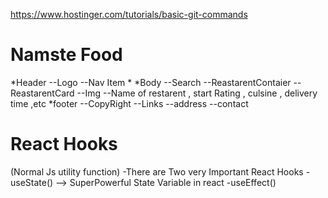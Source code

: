 https://www.hostinger.com/tutorials/basic-git-commands


# Namste Food

*Header
   --Logo
   --Nav Item
*
*Body
    --Search
    --ReastarentContaier
       --ReastarentCard
         --Img
         --Name of restarent , start Rating , culsine , delivery time ,etc
*footer
   --CopyRight
   --Links
   --address
   --contact

# React Hooks
(Normal Js utility function)
-There are Two very Important React Hooks
  -useState() --> SuperPowerful State Variable in react
  -useEffect()
